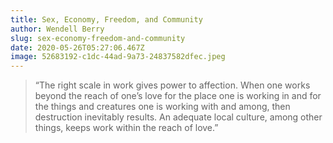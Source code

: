 ```yaml
---
title: Sex, Economy, Freedom, and Community
author: Wendell Berry
slug: sex-economy-freedom-and-community
date: 2020-05-26T05:27:06.467Z
image: 52683192-c1dc-44ad-9a73-24837582dfec.jpeg
---
```

> “The right scale in work gives power to affection. When one works beyond the reach of one’s love for the place one is working in and for the things and creatures one is working with and among, then destruction inevitably results. An adequate local culture, among other things, keeps work within the reach of love.”